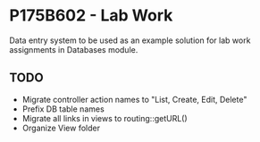 # P175B602 - Lab Work

Data entry system to be used as an example solution for lab work assignments in Databases module.

## TODO
- Migrate controller action names to "List, Create, Edit, Delete"
- Prefix DB table names
- Migrate all links in views to routing::getURL()
- Organize View folder

